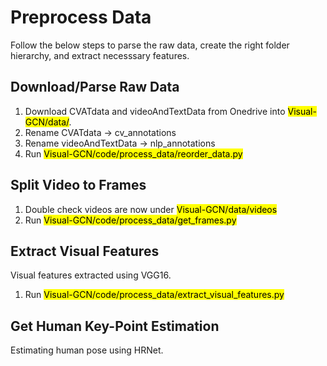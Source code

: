 # Preprocess Data
Follow the below steps to parse the raw data, create the right folder hierarchy, and extract necesssary
features.

## Download/Parse Raw Data
1. Download CVATdata and videoAndTextData from Onedrive into <mark>Visual-GCN/data/</mark>.
2. Rename CVATdata -> cv_annotations
3. Rename videoAndTextData -> nlp_annotations
4. Run <mark>Visual-GCN/code/process_data/reorder_data.py</mark>

## Split Video to Frames
1. Double check videos are now under <mark>Visual-GCN/data/videos</mark>
2. Run <mark>Visual-GCN/code/process_data/get_frames.py</mark>

## Extract Visual Features
Visual features extracted using VGG16.
1. Run <mark>Visual-GCN/code/process_data/extract_visual_features.py</mark>

## Get Human Key-Point Estimation
Estimating human pose using HRNet.